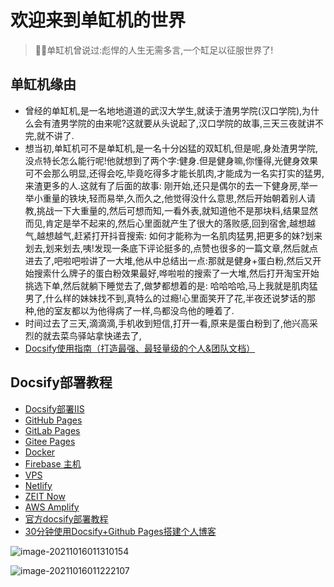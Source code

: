 # 欢迎来到单缸机的世界
> 🐱‍🏍单缸机曾说过:彪悍的人生无需多言,一个缸足以征服世界了!

## 单缸机缘由
- 曾经的单缸机,是一名地地道道的武汉大学生,就读于渣男学院(汉口学院),为什么会有渣男学院的由来呢?这就要从头说起了,汉口学院的故事,三天三夜就讲不完,就不讲了.
- 想当初,单缸机可不是单缸机,是一名十分凶猛的双缸机,但是呢,身处渣男学院,没点特长怎么能行呢!他就想到了两个字:健身.但是健身嘛,你懂得,光健身效果可不会那么明显,还得会吃,毕竟吃得多才能长肌肉,才能成为一名实打实的猛男,来渣更多的人.这就有了后面的故事: 刚开始,还只是偶尔的去一下健身房,举一举小重量的铁块,轻而易举,久而久之,他觉得没什么意思,然后开始朝着别人请教,挑战一下大重量的,然后可想而知,一看外表,就知道他不是那块料,结果显然而见,肯定是举不起来的,然后心里面就产生了很大的落败感,回到宿舍,越想越气,越想越气,赶紧打开抖音搜索: 如何才能称为一名肌肉猛男,把更多的妹?划来划去,划来划去,咦!发现一条底下评论挺多的,点赞也很多的一篇文章,然后就点进去了,吧啦吧啦讲了一大堆,他从中总结出一点:那就是健身+蛋白粉,然后又开始搜索什么牌子的蛋白粉效果最好,哗啦啦的搜索了一大堆,然后打开淘宝开始挑选下单,然后就躺下睡觉去了,做梦都想着的是: 哈哈哈哈,马上我就是肌肉猛男了,什么样的妹妹找不到,真特么的过瘾!心里面笑开了花,半夜还说梦话的那种,他的室友都以为他得病了一样,鸟都没鸟他的睡着了.
- 时间过去了三天,滴滴滴,手机收到短信,打开一看,原来是蛋白粉到了,他兴高采烈的就去菜鸟驿站拿快递去了,
- [Docsify使用指南（打造最强、最轻量级的个人&团队文档）](https://www.cnblogs.com/Can-daydayup/p/15413267.html)

## Docsify部署教程
- [Docsify部署IIS](https://www.cnblogs.com/Can-daydayup/p/15779788.html)
- [GitHub Pages](https://docsify.js.org/#/zh-cn/deploy?id=github-pages)
- [GitLab Pages](https://docsify.js.org/#/zh-cn/deploy?id=gitlab-pages)
- [Gitee Pages](https://docsify.js.org/#/zh-cn/deploy?id=gitee-pages)
- [Docker](https://docsify.js.org/#/zh-cn/deploy?id=docker)
- [Firebase 主机](https://docsify.js.org/#/zh-cn/deploy?id=firebase-主机)
- [VPS](https://docsify.js.org/#/zh-cn/deploy?id=vps)
- [Netlify](https://docsify.js.org/#/zh-cn/deploy?id=netlify)
- [ZEIT Now](https://docsify.js.org/#/zh-cn/deploy?id=zeit-now)
- [AWS Amplify](https://docsify.js.org/#/zh-cn/deploy?id=aws-amplify)
- [官方docsify部署教程](https://docsify.js.org/#/zh-cn/deploy)
- [30分钟使用Docsify+Github Pages搭建个人博客 ](https://www.cnblogs.com/Can-daydayup/p/15779888.html)

![image-20211016011310154](images/image-20211016011310154.png)

![image-20211016011222107](images/image-20211016011222107.png)

